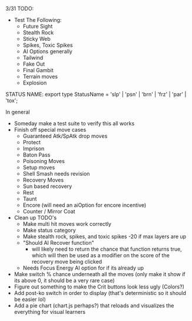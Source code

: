 3/31
TODO:
- Test The Following:
  - Future Sight
  - Stealth Rock
  - Sticky Web
  - Spikes, Toxic Spikes
  - AI Options generally
  - Tailwind
  - Fake Out
  - Final Gambit
  - Terrain moves
  - Explosion

STATUS NAME: 
export type StatusName = 'slp' | 'psn' | 'brn' | 'frz' | 'par' | 'tox';

In general
- Someday make a test suite to verify this all works
- Finish off special move cases
  - Guaranteed Atk/SpAtk drop moves
  - Protect
  - Imprison
  - Baton Pass
  - Poisoning Moves
  - Setup moves
  - Shell Smash needs revision
  - Recovery Moves
  - Sun based recovery
  - Rest
  - Taunt
  - Encore (will need an aiOption for encore incentive)
  - Counter / Mirror Coat
- Clean up TODO's
  - Make multi hit moves work correctly
  - Make status category
  - Make stealth rock, spikes, and toxic spikes -20 if max layers are up
  - "Should AI Recover function"
    - will likely need to return the chance that function returns true, which will then be used as a modifier on the score of the recovery move being clicked
  - Needs Focus Energy AI option for if its already up
- Make switch % chance underneath all the moves (only make it show if its above 0, it should be a very rare case)
- Figure out something to make the Crit buttons look less ugly (Colors?)
- Add post-ko switch in order to display (that's deterministic so it should be easier lol)
- Add a pie chart (chart.js perhaps?) that reloads and visualizes the everything for visual learners